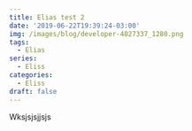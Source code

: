 ```yaml
---
title: Elias test 2
date: '2019-06-22T19:39:24-03:00'
img: /images/blog/developer-4027337_1280.png
tags:
  - Elias
series:
  - Eliss
categories:
  - Eliss
draft: false
---
```

Wksjsjsjjsjs

